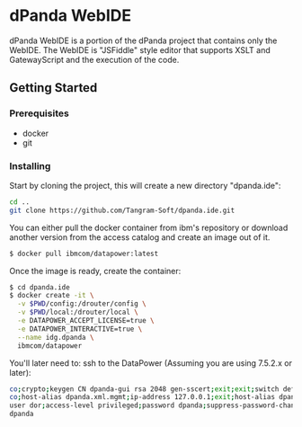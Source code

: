 # dPanda WebIDE
dPanda WebIDE is a portion of the dPanda project that contains only the WebIDE.
The WebIDE is "JSFiddle" style editor that supports XSLT and GatewayScript and the execution of the code.

## Getting Started

### Prerequisites
- docker
- git

### Installing
Start by cloning the project, this will create a new directory "dpanda.ide":
```sh
cd ..
git clone https://github.com/Tangram-Soft/dpanda.ide.git
```

You can either pull the docker container from ibm's repository or download another version from the access catalog and create an image out of it.
```sh
$ docker pull ibmcom/datapower:latest
```

Once the image is ready, create the container:
```sh
$ cd dpanda.ide
$ docker create -it \
  -v $PWD/config:/drouter/config \
  -v $PWD/local:/drouter/local \
  -e DATAPOWER_ACCEPT_LICENSE=true \
  -e DATAPOWER_INTERACTIVE=true \
  --name idg.dpanda \
  ibmcom/datapower
```

You'll later need to:
ssh to the DataPower  (Assuming you are using 7.5.2.x or later):

```sh
co;crypto;keygen CN dpanda-gui rsa 2048 gen-sscert;exit;exit;switch default
co;host-alias dpanda.xml.mgmt;ip-address 127.0.0.1;exit;host-alias dpanda.localhost;ip-address 127.0.0.1;exit
user dor;access-level privileged;password dpanda;suppress-password-change;exit
dpanda
```
